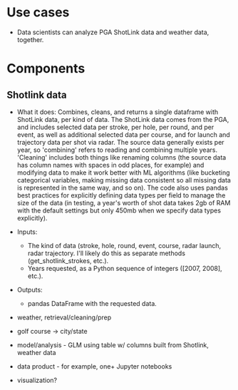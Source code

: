# Use cases
- Data scientists can analyze PGA ShotLink data and weather data, together.

# Components

## Shotlink data
- What it does: Combines, cleans, and returns a single dataframe with ShotLink data, per kind of data. The ShotLink data comes from the PGA, and includes selected data per stroke, per hole, per round, and per event, as well as additional selected data per course, and for launch and trajectory data per shot via radar. The source data generally exists per year, so 'combining' refers to reading and combining multiple years. 'Cleaning' includes both things like renaming columns (the source data has column names with spaces in odd places, for example) and modifying data to make it work better with ML algorithms (like bucketing categorical variables, making missing data consistent so all missing data is represented in the same way, and so on). The code also uses pandas best practices for explicitly defining data types per field to manage the size of the data (in testing, a year's worth of shot data takes 2gb of RAM with the default settings but only 450mb when we specify data types explicitly). 
- Inputs: 
  - The kind of data (stroke, hole, round, event, course, radar launch, radar trajectory. I'll likely do this as separate methods (get_shotlink_strokes, etc.).
  - Years requested, as a Python sequence of integers ([2007, 2008], etc.).
- Outputs:
  - pandas DataFrame with the requested data.

- weather, retrieval/cleaning/prep
- golf course -> city/state
- model/analysis - GLM using table w/ columns built from Shotlink, weather data
- data product - for example, one+ Jupyter notebooks
- visualization?

